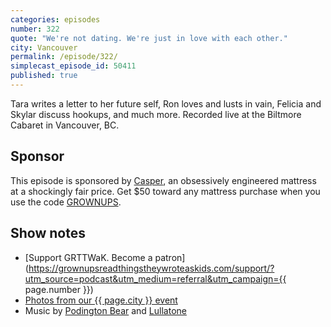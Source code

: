 ```yaml
---
categories: episodes
number: 322
quote: "We're not dating. We're just in love with each other."
city: Vancouver
permalink: /episode/322/
simplecast_episode_id: 50411
published: true
---
```


Tara writes a letter to her future self, Ron loves and lusts in vain, Felicia and Skylar discuss hookups, and much more. Recorded live at the Biltmore Cabaret in Vancouver, BC.

## Sponsor

This episode is sponsored by [Casper](http://casper.com/grownups), an obsessively engineered mattress at a shockingly fair price. Get $50 toward any mattress purchase when you use the code [GROWNUPS](http://casper.com/grownups).

## Show notes
- [Support GRTTWaK. Become a patron](https://grownupsreadthingstheywroteaskids.com/support/?utm_source=podcast&utm_medium=referral&utm_campaign={{ page.number }})
- [Photos from our {{ page.city }} event](https://www.facebook.com/grownupsreadthingstheywroteaskids/photos/?tab=album&album_id=10154026617803600)
- Music by [Podington Bear](https://geo.itunes.apple.com/us/artist/podington-bear/id250459572?at=10lR7u&mt=1&app=music) and [Lullatone](https://geo.itunes.apple.com/us/artist/lullatone/id34467705?at=10lR7u&mt=1&app=music)
